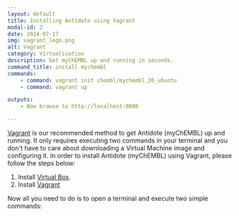 ```yaml
---
layout: default
title: Installing Antidote using Vagrant
modal-id: 2
date: 2014-07-17
img: vagrant_logo.png
alt: Vagrant
category: Virtualisation
description: Get myChEMBL up and running in seconds.
command_title: install mychembl
commands:
    - command: vagrant init chembl/mychembl_20_ubuntu
    - command: vagrant up

outputs:
    - Now browse to http://localhost:8000

---
```


[Vagrant](https://www.vagrantup.com/) is our recommended method to get Antidote (myChEMBL) up and running.
It only requires executing two commands in your terminal and you don't have to care about downloading
a Virtual Machine image and configuring it.
In order to install Antidote (myChEMBL) using Vagrant, please follow the steps below:

1. Install [Virtual Box](https://www.virtualbox.org/).
2. Install [Vagrant](https://www.vagrantup.com/downloads.html)

Now all you need to do is to open a terminal and execute two simple commands:
